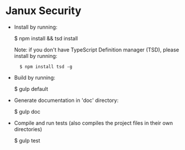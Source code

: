 # Janux Security

* Install by running:


	$ npm install && tsd install

	Note: if you don't have TypeScript Definition manager (TSD), please install by running:
		
		$ npm install tsd -g

* Build by running:


	$ gulp default


* Generate documentation in 'doc' directory:

	$ gulp doc

* Compile and run tests (also compiles the project files in their own directories)

    $ gulp test